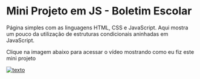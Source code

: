 # Mini Projeto em JS - Boletim Escolar
 Página simples com as linguagens HTML, CSS e JavaScript. Aqui mostra um pouco da utilização de estruturas condicionais aninhadas em JavaScript.

Clique na imagem abaixo para acessar o vídeo mostrando como eu fiz este mini projeto

[![texto](https://github.com/allesantos/Mini-projetos-JS/blob/main/boletim.png)](https://www.youtube.com/watch?v=K1_E-qF2N_I&t=186s "texto")
